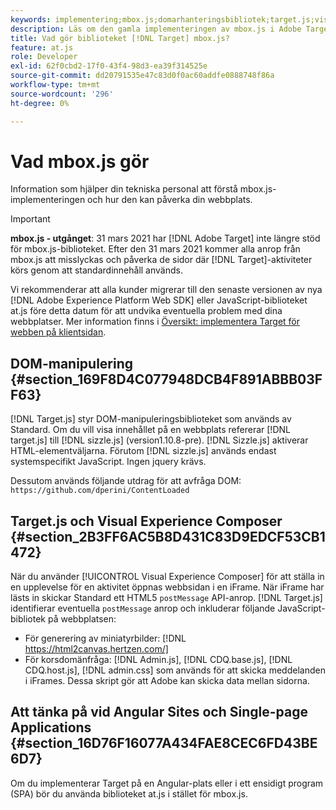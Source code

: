 ```yaml
---
keywords: implementering;mbox.js;domarhanteringsbibliotek;target.js;visual experience comser;iframe;angular sites;single page applications;single page app;SPA
description: Läs om den gamla implementeringen av mbox.js i Adobe Target. Migrera till Adobe Experience Platform Web SDK (AEP Web SDK) eller till den senaste versionen av at.js.
title: Vad gör biblioteket [!DNL Target] mbox.js?
feature: at.js
role: Developer
exl-id: 62f0cbd2-17f0-43f4-98d3-ea39f314525e
source-git-commit: dd20791535e47c83d0f0ac60addfe0888748f86a
workflow-type: tm+mt
source-wordcount: '296'
ht-degree: 0%

---
```


# Vad mbox.js gör

Information som hjälper din tekniska personal att förstå mbox.js-implementeringen och hur den kan påverka din webbplats.

>[!IMPORTANT]
>
>**mbox.js - utgånget**: 31 mars 2021 har  [!DNL Adobe Target] inte längre stöd för mbox.js-biblioteket. Efter den 31 mars 2021 kommer alla anrop från mbox.js att misslyckas och påverka de sidor där [!DNL Target]-aktiviteter körs genom att standardinnehåll används.
>
>Vi rekommenderar att alla kunder migrerar till den senaste versionen av nya [!DNL Adobe Experience Platform Web SDK] eller JavaScript-biblioteket at.js före detta datum för att undvika eventuella problem med dina webbplatser. Mer information finns i [Översikt: implementera Target för webben på klientsidan](/help/c-implementing-target/c-implementing-target-for-client-side-web/implement-target-for-client-side-web.md).

## DOM-manipulering {#section_169F8D4C077948DCB4F891ABBB03FF63}

[!DNL Target.js] styr DOM-manipuleringsbiblioteket som används av Standard. Om du vill visa innehållet på en webbplats refererar [!DNL target.js] till [!DNL sizzle.js] (version1.10.8-pre). [!DNL Sizzle.js] aktiverar HTML-elementväljarna. Förutom [!DNL sizzle.js] används endast systemspecifikt JavaScript. Ingen jquery krävs.

Dessutom används följande utdrag för att avfråga DOM:
`https://github.com/dperini/ContentLoaded`

## Target.js och Visual Experience Composer {#section_2B3FF6AC5B8D431C83D9EDCF53CB1472}

När du använder [!UICONTROL Visual Experience Composer] för att ställa in en upplevelse för en aktivitet öppnas webbsidan i en iFrame. När iFrame har lästs in skickar Standard ett HTML5 `postMessage` API-anrop. [!DNL Target.js] identifierar eventuella  `postMessage` anrop och inkluderar följande JavaScript-bibliotek på webbplatsen:

* För generering av miniatyrbilder: [!DNL https://html2canvas.hertzen.com/]
* För korsdomänfråga: [!DNL Admin.js], [!DNL CDQ.base.js], [!DNL CDQ.host.js], [!DNL admin.css] som används för att skicka meddelanden i iFrames. Dessa skript gör att Adobe kan skicka data mellan sidorna.

## Att tänka på vid Angular Sites och Single-page Applications {#section_16D76F16077A434FAE8CEC6FD43BE6D7}

Om du implementerar Target på en Angular-plats eller i ett ensidigt program (SPA) bör du använda biblioteket at.js i stället för mbox.js.

